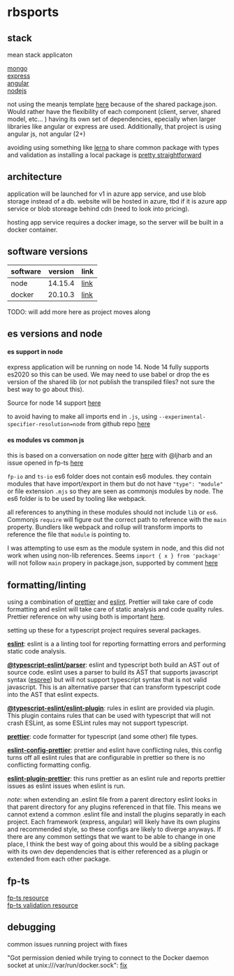 # rbsports

## stack

mean stack applicaton

[mongo](https://www.mongodb.com/)  
[express](https://expressjs.com/)  
[angular](https://angular.io/)  
[nodejs](https://nodejs.org/en/)

not using the meanjs template [here](http://meanjs.org/) because of the shared package.json. Would rather have the
flexibility of each component (client, server, shared model, etc... ) having its own set of dependencies, epecially when
larger libraries like angular or express are used. Additionally, that project is using angular js, not angular (2+)

avoiding using something like [lerna](https://lerna.js.org/) to share common package with types and validation as
installing a local package is
[pretty straightforward](https://docs.npmjs.com/cli/v7/configuring-npm/package-json#local-paths)

## architecture

application will be launched for v1 in azure app service, and use blob storage instead of a db. website will be hosted
in azure, tbd if it is azure app service or blob storeage behind cdn (need to look into pricing).

hosting app service requires a docker image, so the server will be built in a docker container.

## software versions

| software | version | link                                       |
| -------- | ------- | ------------------------------------------ |
| node     | 14.15.4 | [link](https://nodejs.org/en/download/)    |
| docker   | 20.10.3 | [link](https://www.docker.com/get-started) |

TODO: will add more here as project moves along

## es versions and node

#### es support in node

express application will be running on node 14. Node 14 fully supports es2020 so this can be used. We may need to use
babel or drop the es version of the shared lib (or not publish the transpiled files? not sure the best way to go about
this).

Source for node 14 support
[here](https://stackoverflow.com/questions/61305578/what-typescript-configuration-produces-output-closest-to-node-js-14-capabilities/61305579#61305579)

to avoid having to make all imports end in `.js`, using `--experimental-specifier-resolution=node` from github repo
[here](https://github.com/dandv/typescript-modern-project#import-your-own-modules-without-specifying-an-extension)

#### es modules vs common js

this is based on a conversation on node gitter [here](https://gitter.im/nodejs/node?at=603bd8dcd74bbe49e0c4eca5) with
@ljharb and an issue opened in fp-ts [here](https://github.com/gcanti/fp-ts/issues/1417)

`fp-io` and `ts-io` es6 folder does not contain es6 modules. they contain modules that have import/export in them but do
not have `"type": "module"` or file extension `.mjs` so they are seen as commonjs modules by node. The es6 folder is to
be used by tooling like webpack.

all references to anything in these modules should not include `lib` or `es6`. Commonjs `require` will figure out the
correct path to reference with the `main` property. Bundlers like webpack and rollup will transform imports to reference
the file that `module` is pointing to.

I was attempting to use esm as the module system in node, and this did not work when using non-lib references. Seems
`import { x } from 'package'` will not follow `main` propery in package.json, supported by comment
[here](https://gitter.im/nodejs/node?at=603c6612e8267a46f2e39b92)

## formatting/linting

using a combination of [prettier](https://prettier.io/) and [eslint](https://eslint.org/). Prettier will take care of
code formatting and eslint will take care of static analysis and code quality rules. Prettier reference on why using
both is important [here](https://prettier.io/docs/en/comparison.html).

setting up these for a typescript project requires several packages.

**[eslint](https://github.com/eslint/eslint)**: eslint is a a linting tool for reporting formatting errors and
performing static code analysis.

**[@typescript-eslint/parser](https://github.com/typescript-eslint/typescript-eslint/tree/master/packages/parser)**:
eslint and typescript both build an AST out of source code. eslint uses a parser to build its AST that supports
javascript syntax ([espree](https://github.com/eslint/espree)) but will not support typescript syntax that is not valid
javascript. This is an alternative parser that can transform typescript code into the AST that eslint expects.

**[@typescript-eslint/eslint-plugin](https://github.com/typescript-eslint/typescript-eslint/tree/master/packages/eslint-plugin)**:
rules in eslint are provided via plugin. This plugin contains rules that can be used with typescript that will not crash
ESLint, as some ESLint rules may not support typescript.

**[prettier](https://github.com/prettier/prettier)**: code formatter for typescript (and some other) file types.

**[eslint-config-prettier](https://github.com/prettier/eslint-config-prettier)**: prettier and eslint have conflicting
rules, this config turns off all eslint rules that are configurable in prettier so there is no conflicting formatting
config.

**[eslint-plugin-prettier](https://github.com/prettier/eslint-plugin-prettier)**: this runs prettier as an eslint rule
and reports prettier issues as eslint issues when eslint is run.

_note_: when extending an .eslint file from a parent directory eslint looks in that parent directory for any plugins
referenced in that file. This means we cannot extend a common .eslint file and install the plugins separatly in each
project. Each framework (express, angular) will likely have its own plugins and recommended style, so these configs are
likely to diverge anyways. If there are any common settings that we want to be able to change in one place, I think the
best way of going about this would be a sibling package with its own dev dependencies that is either referenced as a
plugin or extended from each other package.

## fp-ts

[fp-ts resource](https://rlee.dev/writing/practical-guide-to-fp-ts-part-1)  
[fp-ts validation resource](https://dev.to/gcanti/getting-started-with-fp-ts-either-vs-validation-5eja)

## debugging

common issues running project with fixes 

"Got permission denied while trying to connect to the Docker daemon socket at unix:///var/run/docker.sock": [fix](https://www.digitalocean.com/community/questions/how-to-fix-docker-got-permission-denied-while-trying-to-connect-to-the-docker-daemon-socket)